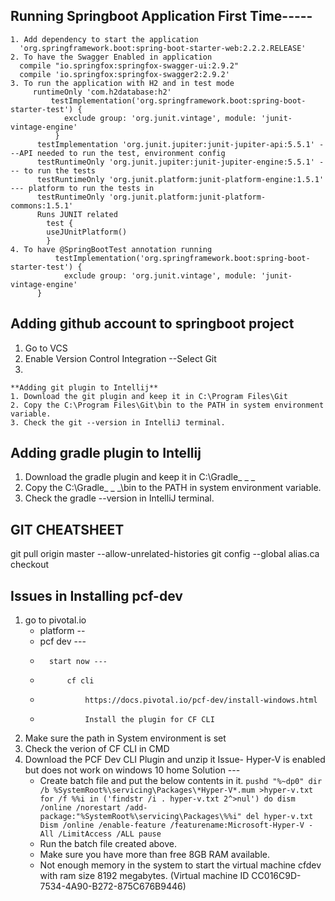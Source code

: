 ## Running Springboot Application First Time-----
    1. Add dependency to start the application 
      'org.springframework.boot:spring-boot-starter-web:2.2.2.RELEASE'
    2. To have the Swagger Enabled in application 
      compile "io.springfox:springfox-swagger-ui:2.9.2"
      compile 'io.springfox:springfox-swagger2:2.9.2'
    3. To run the application with H2 and in test mode
         runtimeOnly 'com.h2database:h2'
             testImplementation('org.springframework.boot:spring-boot-starter-test') {
                exclude group: 'org.junit.vintage', module: 'junit-vintage-engine'
              }
          testImplementation 'org.junit.jupiter:junit-jupiter-api:5.5.1' ---API needed to run the test, environment config
          testRuntimeOnly 'org.junit.jupiter:junit-jupiter-engine:5.5.1' --- to run the tests
          testRuntimeOnly 'org.junit.platform:junit-platform-engine:1.5.1' --- platform to run the tests in 
          testRuntimeOnly 'org.junit.platform:junit-platform-commons:1.5.1'          
          Runs JUNIT related 
            test {
            useJUnitPlatform()
            }
    4. To have @SpringBootTest annotation running
              testImplementation('org.springframework.boot:spring-boot-starter-test') {
                exclude group: 'org.junit.vintage', module: 'junit-vintage-engine'
          }
    
## Adding github account to springboot project
  1. Go to VCS
  2. Enable Version Control Integration
    --Select Git
  3. 
    **Adding git plugin to Intellij**
    1. Download the git plugin and keep it in C:\Program Files\Git
    2. Copy the C:\Program Files\Git\bin to the PATH in system environment variable.
    3. Check the git --version in IntelliJ terminal.

## Adding gradle plugin to Intellij
  1. Download the gradle plugin and keep it in C:\Gradle_ _ _
  2. Copy the C:\Gradle_ _ _\bin to the PATH in system environment variable.
  3. Check the gradle --version in IntelliJ terminal.

## GIT CHEATSHEET
  git pull origin master --allow-unrelated-histories
  git config --global alias.ca checkout

## Issues in Installing pcf-dev
1. go to pivotal.io
	- platform --
	-	pcf dev ---
	-		start now ---
	-			cf cli
	-				https://docs.pivotal.io/pcf-dev/install-windows.html
	-				Install the plugin for CF CLI

2. Make sure the path in System environment is set
3. Check the verion of CF CLI in CMD
4. Download the PCF Dev CLI Plugin and unzip it
Issue- Hyper-V is enabled but does not work on windows 10 home
Solution ---
    - Create batch file and put the below contents in it.
    ``
    pushd "%~dp0"
    dir /b %SystemRoot%\servicing\Packages\*Hyper-V*.mum >hyper-v.txt
    for /f %%i in ('findstr /i . hyper-v.txt 2^>nul') do dism /online /norestart /add-package:"%SystemRoot%\servicing\Packages\%%i"
    del hyper-v.txt
    Dism /online /enable-feature /featurename:Microsoft-Hyper-V -All /LimitAccess /ALL
    pause
    ``
    - Run the batch file created above.
    - Make sure you have more than free 8GB RAM available.
    - Not enough memory in the system to start the virtual machine cfdev with ram size 8192 megabytes. (Virtual machine ID
      CC016C9D-7534-4A90-B272-875C676B9446)
